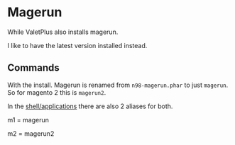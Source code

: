 # Magerun

While ValetPlus also installs magerun.

I like to have the latest version installed instead.

## Commands

With the install. Magerun is renamed from `n98-magerun.phar` to just `magerun`.
So for magento 2 this is `magerun2`.

In the [shell/applications](../shell/applications) there are also 2 aliases for both.

m1 = magerun

m2 = magerun2
